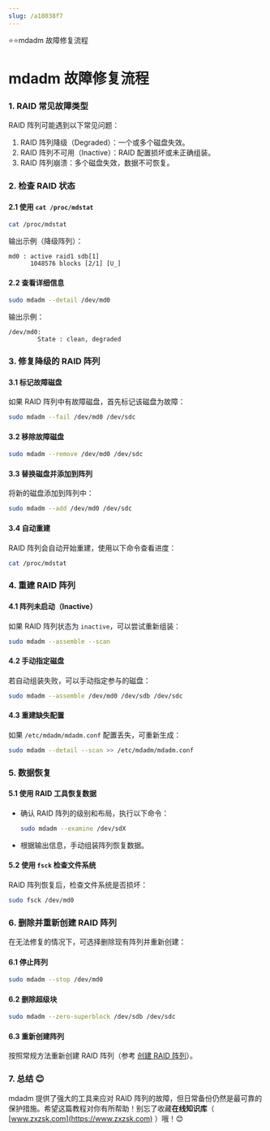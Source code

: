 ```yaml
---
slug: /a18038f7
---
```

⭐⭐mdadm 故障修复流程

# mdadm 故障修复流程

### 1. RAID 常见故障类型

RAID 阵列可能遇到以下常见问题：

1. RAID 阵列降级（Degraded）：一个或多个磁盘失效。
2. RAID 阵列不可用（Inactive）：RAID 配置损坏或未正确组装。
3. RAID 阵列崩溃：多个磁盘失效，数据不可恢复。

### 2. 检查 RAID 状态

#### 2.1 使用 `cat /proc/mdstat`
```bash
cat /proc/mdstat
```

输出示例（降级阵列）：
```
md0 : active raid1 sdb[1]
      1048576 blocks [2/1] [U_]
```

#### 2.2 查看详细信息
```bash
sudo mdadm --detail /dev/md0
```

输出示例：
```
/dev/md0:
        State : clean, degraded
```

### 3. 修复降级的 RAID 阵列

#### 3.1 标记故障磁盘
如果 RAID 阵列中有故障磁盘，首先标记该磁盘为故障：
```bash
sudo mdadm --fail /dev/md0 /dev/sdc
```

#### 3.2 移除故障磁盘
```bash
sudo mdadm --remove /dev/md0 /dev/sdc
```

#### 3.3 替换磁盘并添加到阵列
将新的磁盘添加到阵列中：
```bash
sudo mdadm --add /dev/md0 /dev/sdc
```

#### 3.4 自动重建
RAID 阵列会自动开始重建，使用以下命令查看进度：
```bash
cat /proc/mdstat
```

### 4. 重建 RAID 阵列

#### 4.1 阵列未启动（Inactive）
如果 RAID 阵列状态为 `inactive`，可以尝试重新组装：

```bash
sudo mdadm --assemble --scan
```

#### 4.2 手动指定磁盘
若自动组装失败，可以手动指定参与的磁盘：

```bash
sudo mdadm --assemble /dev/md0 /dev/sdb /dev/sdc
```

#### 4.3 重建缺失配置
如果 `/etc/mdadm/mdadm.conf` 配置丢失，可重新生成：
```bash
sudo mdadm --detail --scan >> /etc/mdadm/mdadm.conf
```

### 5. 数据恢复

#### 5.1 使用 RAID 工具恢复数据
- 确认 RAID 阵列的级别和布局，执行以下命令：
  ```bash
  sudo mdadm --examine /dev/sdX
  ```
- 根据输出信息，手动组装阵列恢复数据。

#### 5.2 使用 `fsck` 检查文件系统
RAID 阵列恢复后，检查文件系统是否损坏：
```bash
sudo fsck /dev/md0
```

### 6. 删除并重新创建 RAID 阵列

在无法修复的情况下，可选择删除现有阵列并重新创建：

#### 6.1 停止阵列
```bash
sudo mdadm --stop /dev/md0
```

#### 6.2 删除超级块
```bash
sudo mdadm --zero-superblock /dev/sdb /dev/sdc
```

#### 6.3 重新创建阵列
按照常规方法重新创建 RAID 阵列（参考 [创建 RAID 阵列](https://www.zxzsk.com)）。

### 7. 总结 😊

mdadm 提供了强大的工具来应对 RAID 阵列的故障，但日常备份仍然是最可靠的保护措施。希望这篇教程对你有所帮助！别忘了收藏**在线知识库**（ [www.zxzsk.com](https://www.zxzsk.com) ）哦！😊
